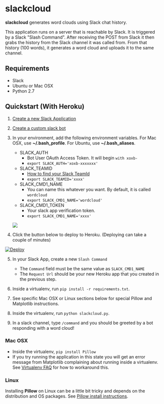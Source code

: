 # slackcloud

**slackcloud** generates word clouds using Slack chat history.

This application runs on a server that is reachable by Slack.  It is triggered by a Slack "Slash Command".  After receiving the POST from Slack it then grabs the history from the Slack channel it was called from.  From that history (100 words), it generates a word cloud and uploads it to the same channel.

## Requirements

- Slack
- Ubuntu or Mac OSX
- Python 2.7

## Quickstart (With Heroku)

1. [Create a new Slack Application](https://api.slack.com/apps?new_app=1)

2. [Create a custom slack bot](https://my.slack.com/services/new/bot)

3. In your environment, add the following environment variables. For Mac OSX, use **~/.bash_profile**.  For Ubuntu, use **~/.bash_aliases**.
    - SLACK_AUTH
       - Bot User OAuth Access Token. It will begin `with xoxb-`
       - `export SLACK_AUTH='xoxb-xxxxxxx'`
    - SLACK_TEAMID
       - [How to find your Slack TeamId](https://stackoverflow.com/a/45339988)
       - `export SLACK_TEAMID='xxxx'`
    - SLACK_CMD1_NAME
       - You can name this whatever you want. By default, it is called `wordcloud`
       - `export SLACK_CMD1_NAME='wordcloud'`
    - SLACK_CMD1_TOKEN
       - Your slack app verification token.
       - `export SLACK_CMD1_NAME='xxxx'`

    ![](https://content.screencast.com/users/fdel15/folders/Jing/media/8702d5a7-5aba-48e1-bbde-1b9f2ca20a57/00000033.png)

4. Click the button below to deploy to Heroku. (Deploying can take a couple of minutes)

[![Deploy](https://www.herokucdn.com/deploy/button.svg)](https://heroku.com/deploy)

5. In your Slack App, create a new `Slash Command`
    - The `Command` field must be the same value as `SLACK_CMD1_NAME`
    - The `Request Url` should be your new Heroku app that you created in the previous step.

6. Inside a virtualenv, run `pip install -r requirements.txt`.

7. See specific Mac OSX or Linux sections below for special Pillow and Matplotlib instructions.

8. Inside the virtualenv, run `python slackcloud.py`.

9. In a slack channel, type `/command` and you should be greeted by a bot responding with a word cloud!

### Mac OSX

- Inside the virtualenv, `pip install Pillow`
- If you try running the application in this state you will get an error message from Matplotlib complaining about running inside a virtualenv.  See [Virtualenv FAQ](http://matplotlib.org/faq/virtualenv_faq.html) for how to workaround this.

### Linux

Installing **Pillow** on Linux can be a little bit tricky and depends on the distribution and OS packages.  See [Pillow install instructions](http://pillow.readthedocs.org/en/3.0.x/installation.html#linux-installation).
